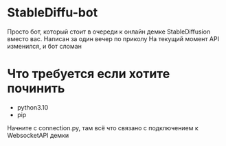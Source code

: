 # StableDiffu-bot
Просто бот, который стоит в очереди к онлайн демке StableDiffusion вместо вас. Написан за один вечер по приколу
На текущий момент API изменился, и бот сломан

# Что требуется если хотите починить
- python3.10
- pip

Начните с connection.py, там всё что связано с подключением к WebsocketAPI демки
